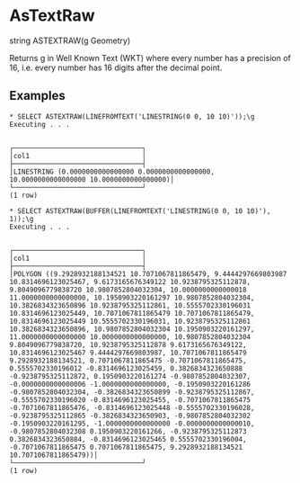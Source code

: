 # AsTextRaw #

string ASTEXTRAW(g Geometry)

Returns g in Well Known Text (WKT) where every number has a precision of 16, i.e. every number has 16 digits after the decimal point.

## Examples ##

    * SELECT ASTEXTRAW(LINEFROMTEXT('LINESTRING(0 0, 10 10)'));\g        
    Executing . . .


    ┌────────────────────────────────┐
    │col1                            │
    ├────────────────────────────────┤
    │LINESTRING (0.0000000000000000 0.0000000000000000, 10.0000000000000000 10.0000000000000000)│
    └────────────────────────────────┘
    (1 row)

    * SELECT ASTEXTRAW(BUFFER(LINEFROMTEXT('LINESTRING(0 0, 10 10)'), 1));\g   
    Executing . . .


    ┌────────────────────────────────┐
    │col1                            │
    ├────────────────────────────────┤
    │POLYGON ((9.2928932188134521 10.7071067811865479, 9.4444297669803987 10.8314696123025467, 9.6173165676349122 10.9238795325112878, 9.8049096779838720 10.9807852804032304, 10.0000000000000018 11.0000000000000000, 10.1950903220161297 10.9807852804032304, 10.3826834323650896 10.9238795325112861, 10.5555702330196031 10.8314696123025449, 10.7071067811865479 10.7071067811865479, 10.8314696123025449 10.5555702330196031, 10.9238795325112861 10.3826834323650896, 10.9807852804032304 10.1950903220161297, 11.0000000000000000 10.0000000000000000, 10.9807852804032304 9.8049096779838720, 10.9238795325112878 9.6173165676349122, 10.8314696123025467 9.4444297669803987, 10.7071067811865479 9.2928932188134521, 0.7071067811865475 -0.7071067811865475, 0.5555702330196012 -0.8314696123025459, 0.3826834323650888 -0.9238795325112872, 0.1950903220161274 -0.9807852804032307, -0.0000000000000006 -1.0000000000000000, -0.1950903220161286 -0.9807852804032304, -0.3826834323650899 -0.9238795325112867, -0.5555702330196020 -0.8314696123025455, -0.7071067811865475 -0.7071067811865476, -0.8314696123025448 -0.5555702330196028, -0.9238795325112865 -0.3826834323650903, -0.9807852804032302 -0.1950903220161295, -1.0000000000000000 -0.0000000000000010, -0.9807852804032308 0.1950903220161266, -0.9238795325112873 0.3826834323650884, -0.8314696123025465 0.5555702330196004, -0.7071067811865475 0.7071067811865475, 9.2928932188134521 10.7071067811865479))│
    └────────────────────────────────┘
    (1 row)
